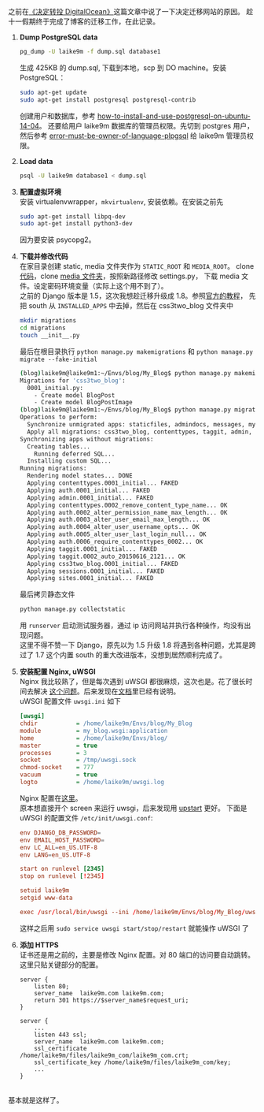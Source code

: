 之前在[《决定转投 DigitalOcean》][1]这篇文章中说了一下决定迁移网站的原因。
趁十一假期终于完成了博客的迁移工作，在此记录。

1. **Dump PostgreSQL data**  

    ```bash
    pg_dump -U laike9m -f dump.sql database1
    ```
    生成 425KB 的 dump.sql, 下载到本地，scp 到 DO machine。安装 PostgreSQL：

    ```bash
    sudo apt-get update
    sudo apt-get install postgresql postgresql-contrib
    ```
    创建用户和数据库，参考 [how-to-install-and-use-postgresql-on-ubuntu-14-04][2]。
    还要给用户 laike9m 数据库的管理员权限。先切到 postgres 用户，然后参考 [error-must-be-owner-of-language-plpgsql][3] 给 laike9m 管理员权限。

2. **Load data**

    ```bash
    psql -U laike9m database1 < dump.sql
    ```

3. **配置虚拟环境**  
    安装 virtualenvwrapper，`mkvirtualenv`, 安装依赖。在安装之前先
    
    ```bash
    sudo apt-get install libpq-dev
    sudo apt-get install python3-dev
    ```
    因为要安装 psycopg2。

4. **下载并修改代码**  
    在家目录创建 static, media 文件夹作为 `STATIC_ROOT` 和 `MEDIA_ROOT`。
    clone [代码][4]，clone [media 文件夹][5]，按照新路径修改 settings.py，
    下载 media 文件。设定密码环境变量（实际上这个用不到了）。  
    之前的 Django 版本是 1.5，这次我想趁迁移升级成 1.8。参照[官方的教程][6]，
    先把 south 从 `INSTALLED_APPS` 中去掉，然后在 css3two_blog 文件夹中
    
    ```bash
    mkdir migrations
    cd migrations
    touch __init__.py
    ```
    最后在根目录执行 `python manage.py makemigrations` 和 `python manage.py migrate --fake-initial`
    
    ```bash
    (blog)laike9m@laike9m1:~/Envs/blog/My_Blog$ python manage.py makemigrations
    Migrations for 'css3two_blog':
      0001_initial.py:
        - Create model BlogPost
        - Create model BlogPostImage
    (blog)laike9m@laike9m1:~/Envs/blog/My_Blog$ python manage.py migrate --fake-initial
    Operations to perform:
      Synchronize unmigrated apps: staticfiles, admindocs, messages, mytemplatetags, contact_form
      Apply all migrations: css3two_blog, contenttypes, taggit, admin, auth, sites, sessions
    Synchronizing apps without migrations:
      Creating tables...
        Running deferred SQL...
      Installing custom SQL...
    Running migrations:
      Rendering model states... DONE
      Applying contenttypes.0001_initial... FAKED
      Applying auth.0001_initial... FAKED
      Applying admin.0001_initial... FAKED
      Applying contenttypes.0002_remove_content_type_name... OK
      Applying auth.0002_alter_permission_name_max_length... OK
      Applying auth.0003_alter_user_email_max_length... OK
      Applying auth.0004_alter_user_username_opts... OK
      Applying auth.0005_alter_user_last_login_null... OK
      Applying auth.0006_require_contenttypes_0002... OK
      Applying taggit.0001_initial... FAKED
      Applying taggit.0002_auto_20150616_2121... OK
      Applying css3two_blog.0001_initial... FAKED
      Applying sessions.0001_initial... FAKED
      Applying sites.0001_initial... FAKED
    ```
    最后拷贝静态文件
    
    ```bash
    python manage.py collectstatic
    ```
    用 `runserver` 启动测试服务器，通过 ip 访问网站并执行各种操作，均没有出现问题。  
    这里不得不赞一下 Django，原先以为 1.5 升级 1.8 将遇到各种问题，尤其是跨过了 1.7 
    这个内置 south 的重大改进版本，没想到居然顺利完成了。

5. **安装配置 Nginx, uWSGI**  
    Nginx 我比较熟了，但是每次遇到 uWSGI 都很麻烦，这次也是。花了很长时间去解决
    [这个问题][7]。后来发现在[文档][100]里已经有说明。  
    uWSGI 配置文件 `uwsgi.ini` 如下

    ```ini
    [uwsgi]
    chdir           = /home/laike9m/Envs/blog/My_Blog
    module          = my_blog.wsgi:application
    home            = /home/laike9m/Envs/blog/
    master          = true
    processes       = 3
    socket          = /tmp/uwsgi.sock
    chmod-socket    = 777
    vacuum          = true
    logto           = /home/laike9m/uwsgi.log
    ``` 

    Nginx 配置在[这里][8]。  
    原本想直接开个 screen 来运行 uwsgi，后来发现用 [upstart][9] 更好。
    下面是 uWSGI 的配置文件 `/etc/init/uwsgi.conf`:
    
    ```conf
    env DJANGO_DB_PASSWORD=
    env EMAIL_HOST_PASSWORD=
    env LC_ALL=en_US.UTF-8
    env LANG=en_US.UTF-8

    start on runlevel [2345]
    stop on runlevel [!2345]

    setuid laike9m
    setgid www-data

    exec /usr/local/bin/uwsgi --ini /home/laike9m/Envs/blog/My_Blog/uwsgi.ini
    ```
    这样之后用 `sudo service uwsgi start/stop/restart` 就能操作 uWSGI 了

6. **添加 HTTPS**  
    证书还是用之前的，主要是修改 Nginx 配置。对 80 端口的访问要自动跳转。  
    这里只贴关键部分的配置。

    ```nginx
    server {
        listen 80;
        server_name  laike9m.com laike9m.com;
        return 301 https://$server_name$request_uri;
    }

    server {
        ...
        listen 443 ssl;
        server_name  laike9m.com laike9m.com;
        ssl_certificate /home/laike9m/files/laike9m_com/laike9m_com.crt;
        ssl_certificate_key /home/laike9m/files/laike9m_com/key;
        ...
    }
    ```
<br/>
基本就是这样了。


[1]: https://laike9m.com/blog/jue-ding-zhuan-tou-digitalocean,73/
[2]: https://www.digitalocean.com/community/tutorials/how-to-install-and-use-postgresql-on-ubuntu-14-04
[3]: http://stackoverflow.com/questions/4368789/error-must-be-owner-of-language-plpgsql
[4]: https://github.com/laike9m/My_Blog
[5]: https://github.com/laike9m/media
[6]: https://docs.djangoproject.com/en/1.8/topics/migrations/#upgrading-from-south
[7]: http://stackoverflow.com/questions/32888850/uwsgi-nginx-uwsgi-cant-receive-request
[8]: https://github.com/laike9m/media/blob/master/Nginx/nginx.conf
[9]: http://upstart.ubuntu.com/

[100]: http://uwsgi-docs.readthedocs.org/en/latest/ThingsToKnow.html
